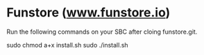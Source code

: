 # Funstore (www.funstore.io)

Run the following commands on your SBC after cloing funstore.git.

sudo chmod a+x install.sh
sudo ./install.sh

